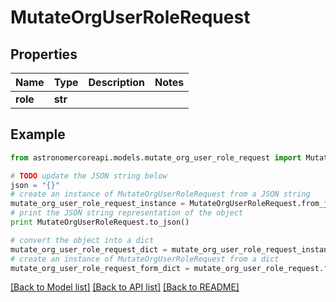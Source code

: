 # MutateOrgUserRoleRequest


## Properties
Name | Type | Description | Notes
------------ | ------------- | ------------- | -------------
**role** | **str** |  | 

## Example

```python
from astronomercoreapi.models.mutate_org_user_role_request import MutateOrgUserRoleRequest

# TODO update the JSON string below
json = "{}"
# create an instance of MutateOrgUserRoleRequest from a JSON string
mutate_org_user_role_request_instance = MutateOrgUserRoleRequest.from_json(json)
# print the JSON string representation of the object
print MutateOrgUserRoleRequest.to_json()

# convert the object into a dict
mutate_org_user_role_request_dict = mutate_org_user_role_request_instance.to_dict()
# create an instance of MutateOrgUserRoleRequest from a dict
mutate_org_user_role_request_form_dict = mutate_org_user_role_request.from_dict(mutate_org_user_role_request_dict)
```
[[Back to Model list]](../README.md#documentation-for-models) [[Back to API list]](../README.md#documentation-for-api-endpoints) [[Back to README]](../README.md)


